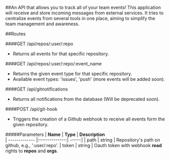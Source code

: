 ##An API that allows you to track all of your team events!
This application will receive and store incoming messages from external services. It tries to centralize events from several tools in one place, aiming to simplify the team management and awareness.


##Routes

####GET /api/repos/:user/:repo
- Returns all events for that specific repository.

####GET /api/repos/:user/:repo/:event_name
- Returns the given event type for that specific repository.
- Available event types: 'issues', 'push' (more events will be added soon).

####GET /api/gitnotifications
- Returns all notifications from the database (Will be deprecated soon).

####POST /api/git-hook
- Triggers the creation of a Github webhook to receive all events form the given repository.

#####Parameters
| __Name__      | __Type__      | __Description__  
| ------------- |:-------------:| -----:|
| path      | string | Repository's path on github, e.g., ':user/:repo'.
| token     | string | Oauth token with webhook __read__ rights to __repos__ and __orgs__.

